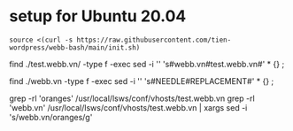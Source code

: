 # setup for Ubuntu 20.04
```
source <(curl -s https://raw.githubusercontent.com/tien-wordpress/webb-bash/main/init.sh)
```

find ./test.webb.vn/ -type f -exec sed -i '' 's#webb.vn#test.webb.vn#' * {} \;

find ./webb.vn -type f -exec sed -i '' 's#NEEDLE#REPLACEMENT#' * {} \;

grep -rl 'oranges' /usr/local/lsws/conf/vhosts/test.webb.vn
grep -rl 'webb.vn' /usr/local/lsws/conf/vhosts/test.webb.vn | xargs sed -i 's/webb.vn/oranges/g'
